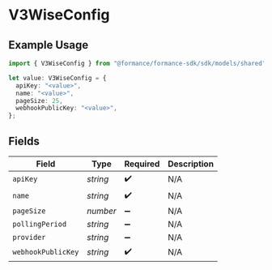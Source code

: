 # V3WiseConfig

## Example Usage

```typescript
import { V3WiseConfig } from "@formance/formance-sdk/sdk/models/shared";

let value: V3WiseConfig = {
  apiKey: "<value>",
  name: "<value>",
  pageSize: 25,
  webhookPublicKey: "<value>",
};
```

## Fields

| Field              | Type               | Required           | Description        |
| ------------------ | ------------------ | ------------------ | ------------------ |
| `apiKey`           | *string*           | :heavy_check_mark: | N/A                |
| `name`             | *string*           | :heavy_check_mark: | N/A                |
| `pageSize`         | *number*           | :heavy_minus_sign: | N/A                |
| `pollingPeriod`    | *string*           | :heavy_minus_sign: | N/A                |
| `provider`         | *string*           | :heavy_minus_sign: | N/A                |
| `webhookPublicKey` | *string*           | :heavy_check_mark: | N/A                |
